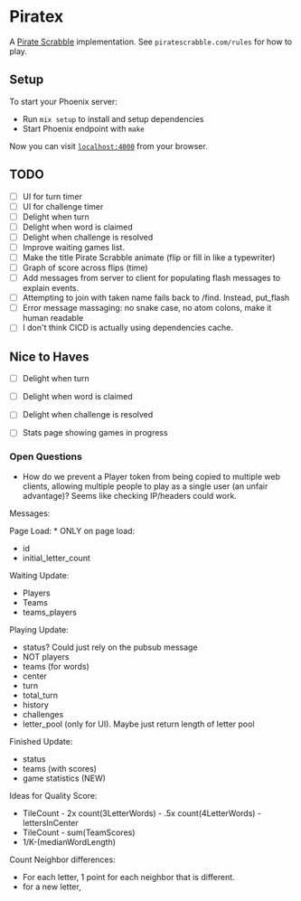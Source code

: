 # Piratex

A [Pirate Scrabble](https://piratescrabble.com) implementation. See `piratescrabble.com/rules` for how to play.

## Setup

To start your Phoenix server:

  * Run `mix setup` to install and setup dependencies
  * Start Phoenix endpoint with `make`

Now you can visit [`localhost:4000`](http://localhost:4000) from your browser.

## TODO

- [ ] UI for turn timer
- [ ] UI for challenge timer
- [ ] Delight when turn
- [ ] Delight when word is claimed
- [ ] Delight when challenge is resolved
- [ ] Improve waiting games list.
- [ ] Make the title Pirate Scrabble animate (flip or fill in like a typewriter)
- [ ] Graph of score across flips (time)
- [ ] Add messages from server to client for populating flash messages to explain events. 
- [ ] Attempting to join with taken name fails back to /find. Instead, put_flash
- [ ] Error message massaging: no snake case, no atom colons, make it human readable
- [ ] I don't think CICD is actually using dependencies cache.

## Nice to Haves
- [ ] Delight when turn
- [ ] Delight when word is claimed
- [ ] Delight when challenge is resolved
- [ ] Stats page showing games in progress


### Open Questions
- How do we prevent a Player token from being copied to multiple web clients, allowing multiple people to play as a single user (an unfair advantage)? Seems like checking IP/headers could work. 

Messages: 

Page Load: 
*
ONLY on page load:
- id
- initial_letter_count

Waiting Update:
- Players
- Teams
- teams_players

Playing Update:
- status? Could just rely on the pubsub message
- NOT players
- teams (for words)
- center
- turn
- total_turn
- history
- challenges
- letter_pool (only for UI). Maybe just return length of letter pool

Finished Update:
- status
- teams (with scores)
- game statistics (NEW)


Ideas for Quality Score: 
- TileCount - 2x count(3LetterWords) - .5x count(4LetterWords) - lettersInCenter
- TileCount - sum(TeamScores)
- 1/K-(medianWordLength)

Count Neighbor differences: 
- For each letter, 1 point for each neighbor that is different. 
- for a new letter, 